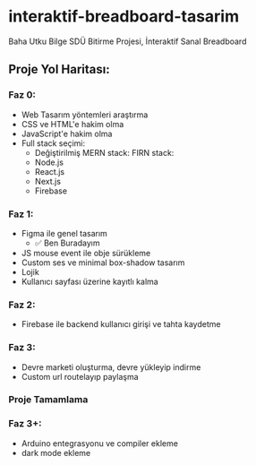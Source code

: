 # interaktif-breadboard-tasarim
 Baha Utku Bilge SDÜ Bitirme Projesi, İnteraktif Sanal Breadboard

## Proje Yol Haritası:

### Faz 0:
- Web Tasarım yöntemleri araştırma
- CSS ve HTML'e hakim olma
- JavaScript'e hakim olma
- Full stack seçimi:
  - Değiştirilmiş MERN stack: FIRN stack: 
  - Node.js
  - React.js
  - Next.js
  - Firebase

### Faz 1:
- Figma ile genel tasarım
  - ✅ Ben Buradayım
- JS mouse event ile obje sürükleme
- Custom ses ve minimal box-shadow tasarım
- Lojik
- Kullanıcı sayfası üzerine kayıtlı kalma

### Faz 2:
- Firebase ile backend kullanıcı girişi ve tahta kaydetme

### Faz 3:
- Devre marketi oluşturma, devre yükleyip indirme
- Custom url routelayıp paylaşma

### Proje Tamamlama

### Faz 3+:
- Arduino entegrasyonu ve compiler ekleme
- dark mode ekleme
